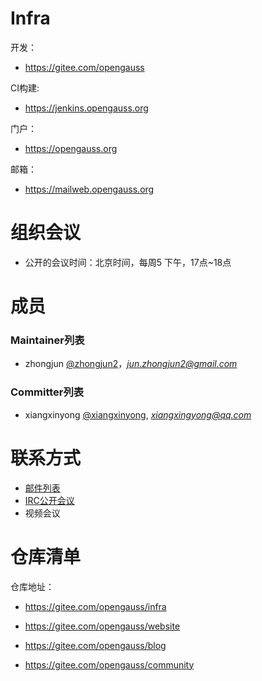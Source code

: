 
# Infra

  开发：
  - https://gitee.com/opengauss

  CI构建:
  - https://jenkins.opengauss.org

  门户：
  - https://opengauss.org

  邮箱：
  - https://mailweb.opengauss.org


# 组织会议

- 公开的会议时间：北京时间，每周5 下午，17点~18点



# 成员


### Maintainer列表

- zhongjun [@zhongjun2](https://gitee.com/zhongjun2)，*jun.zhongjun2@gmail.com*


### Committer列表

- xiangxinyong [@xiangxinyong](https://gitee.com/xiangxinyong), *xiangxingyong@qq.com*


# 联系方式


- [邮件列表](https://mailweb.opengauss.org/postorius/lists/infra.opengauss.org)
- [IRC公开会议](https://webchat.freenode.net/#opengauss-infra)
- 视频会议


# 仓库清单


仓库地址：

- https://gitee.com/opengauss/infra

- https://gitee.com/opengauss/website

- https://gitee.com/opengauss/blog

- https://gitee.com/opengauss/community

